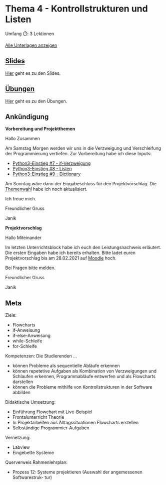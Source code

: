 # Thema 4 - Kontrollstrukturen und Listen

Umfang ⏱️: 3 Lektionen

[Alle Unterlagen anzeigen](https://github.com/janikvonrotz/python.casa/tree/main/topic-4)

## [Slides](slides.md)

[Hier](slides.md) geht es zu den Slides.

## [Übungen](excercise.md)

[Hier](excercise.md) geht es zu den Übungen.

## Ankündigung

**Vorbereitung und Projektthemen**

Hallo Zusammen

Am Samstag Morgen werden wir uns in die Verzweigung und Verschleifung der Programmierung vertiefen. Zur Vorbereitung habe ich diese Inputs:
* [Python3-Einstieg #7 - if-Verzweigung](https://www.youtube.com/watch?v=eWRTSdLF_4Y)
* [Python3-Einstieg #8 - Listen](https://www.youtube.com/watch?v=LFC7P24G5Tw)
* [Python3-Einstieg #9 - Dictionary](https://www.youtube.com/watch?v=q_545AUYYiY)

Am Sonntag wäre dann der Eingabeschluss für den Projektvorschlag. Die [Themenwahl](https://python.casa/exam.html#themenwahl) habe ich noch aktualisiert.

Ich freue mich.

Freundlicher Gruss

Janik

**Projektvorschlag**

Hallo Miteinander

Im letzten Unterrichtsblock habe ich euch den Leistungsnachweis erläutert. Die ersten Eingaben habe ich bereits erhalten. Bitte ladet euren Projektvorschlag bis am 28.02.2021 auf [Moodle](https://moodle.medizintechnik-hf.ch/mod/assign/view.php?id=4680) hoch.

Bei Fragen bitte melden.

Freundlicher Gruss

Janik

## Meta

Ziele:
* Flowcharts
* if-Anweisung
* if-else-Anweisung
* while-Schleife
* for-Schleife

Kompetenzen: Die Studierenden ...
* können Probleme als sequentielle Abläufe erkennen
* können repetetive Aufgaben als Kombination von Verzweigungen und Schlaufen erkennen, Programmabläufe entwerfen und als Flowcharts darstellen
* können die Probleme mithilfe von Kontrollstrukturen in der Software abbilden

Didaktische Umsetzung:
* Einführung Flowchart mit Live-Beispiel
* Frontalunterricht Theorie
* In Projektarbeiten aus Alltagssituationen Flowcharts erstellen
* Selbständige Programmier-Aufgaben

Vernetzung:
* Labview
* Eingebette Systeme

Querverweis Rahmenlehrplan:
* Prozess 12: Systeme projektieren (Auswahl der angemessenen Softwarestruk-
tur)